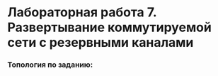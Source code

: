 # Лабораторная работа 7. Развертывание коммутируемой сети с резервными каналами

### Топология по заданию:

